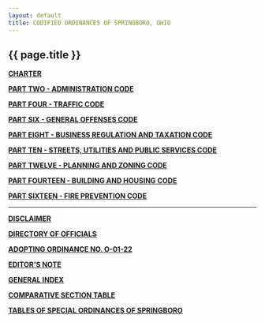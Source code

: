 ```yaml
---
layout: default 
title: CODIFIED ORDINANCES OF SPRINGBORO, OHIO
---
```


{{ page.title }}
----------------

[**CHARTER**](1289a412.html)

[**PART TWO - ADMINISTRATION CODE**](1505a412.html)

[**PART FOUR - TRAFFIC CODE**](1b19a412.html)

[**PART SIX - GENERAL OFFENSES CODE**](28a2a412.html)

[**PART EIGHT - BUSINESS REGULATION AND TAXATION CODE**](394aa412.html)

[**PART TEN - STREETS, UTILITIES AND PUBLIC SERVICES
CODE**](407fa412.html)

[**PART TWELVE - PLANNING AND ZONING CODE**](465ba412.html)

[**PART FOURTEEN - BUILDING AND HOUSING CODE**](561ca412.html)

[**PART SIXTEEN - FIRE PREVENTION CODE**](5a09a412.html)

---

[**DISCLAIMER**](1a412.html)

[**DIRECTORY OF OFFICIALS**](20a412.html)

[**ADOPTING ORDINANCE NO. O-01-22**](3aa412.html)

[**EDITOR'S NOTE**](8fa412.html)

[**GENERAL INDEX**](9da412.html)

[**COMPARATIVE SECTION TABLE**](d85a412.html)

[**TABLES OF SPECIAL ORDINANCES OF SPRINGBORO**](ed3a412.html)
